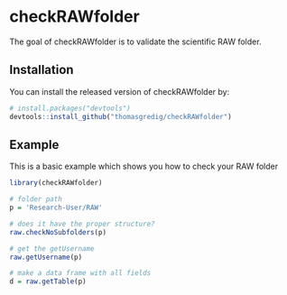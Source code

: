 # checkRAWfolder

<!-- badges: start -->
<!-- badges: end -->

The goal of checkRAWfolder is to validate the scientific RAW folder.

## Installation

You can install the released version of checkRAWfolder by:

``` r
# install.packages("devtools")
devtools::install_github("thomasgredig/checkRAWfolder")
```

## Example

This is a basic example which shows you how to check your RAW folder

``` r
library(checkRAWfolder)

# folder path
p = 'Research-User/RAW'

# does it have the proper structure?
raw.checkNoSubfolders(p)

# get the getUsername
raw.getUsername(p)

# make a data frame with all fields
d = raw.getTable(p)
```
